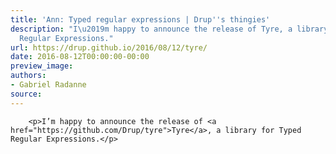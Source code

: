 ```yaml
---
title: 'Ann: Typed regular expressions | Drup''s thingies'
description: "I\u2019m happy to announce the release of Tyre, a library for Typed
  Regular Expressions."
url: https://drup.github.io/2016/08/12/tyre/
date: 2016-08-12T00:00:00-00:00
preview_image:
authors:
- Gabriel Radanne
source:
---
```



        
        
        
        <p>I’m happy to announce the release of <a href="https://github.com/Drup/tyre">Tyre</a>, a library for Typed Regular Expressions.</p>


        
        
